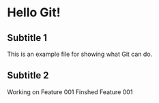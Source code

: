 # Hello Git!
## Subtitle 1
This is an example file for showing what Git can do.
## Subtitle 2
Working on Feature 001
Finshed Feature 001